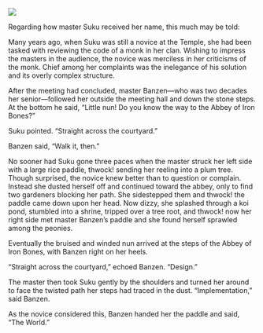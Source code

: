 ![](/pages/case-111/Stagger.jpg)

Regarding how master Suku received her name, this much may be told:

Many years ago, when Suku was still a novice at the Temple, she had been tasked with reviewing the code of a monk in her clan.  Wishing to impress the masters in the audience, the novice was merciless in her criticisms of the monk.  Chief among her complaints was the inelegance of his solution and its overly complex structure.

After the meeting had concluded, master Banzen—who was two decades her senior—followed her outside the meeting hall and down the stone steps.  At the bottom he said, “Little nun!  Do you know the way to the Abbey of Iron Bones?”

Suku pointed. “Straight across the courtyard.”

Banzen said, “Walk it, then.”

No sooner had Suku gone three paces when the master struck her left side with a large rice paddle, thwock! sending her reeling into a plum tree.  Though surprised, the novice knew better than to question or complain.  Instead she dusted herself off and continued toward the abbey, only to find two gardeners blocking her path.  She sidestepped them and thwock! the paddle came down upon her head.  Now dizzy, she splashed through a koi pond, stumbled into a shrine, tripped over a tree root, and thwock! now her right side met master Banzen’s paddle and she found herself sprawled among the peonies.

Eventually the bruised and winded nun arrived at the steps of the Abbey of Iron Bones, with Banzen right on her heels.

“Straight across the courtyard,” echoed Banzen.  “Design.”

The master then took Suku gently by the shoulders and turned her around to face the twisted path her steps had traced in the dust.  “Implementation,” said Banzen.

As the novice considered this, Banzen handed her the paddle and said, “The World.” 
